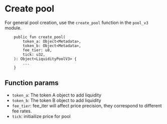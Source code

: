# Create pool

For general pool creation, use the `create_pool` function in the `pool_v3` module.

```
    public fun create_pool(
        token_a: Object<Metadata>,
        token_b: Object<Metadata>,
        fee_tier: u8,
        tick: u32,
    ): Object<LiquidityPoolV3> {
        ...
    }
```

## Function params

* `token_a`: The token A object to add liquidity
* `token_b`: The token B object to add liquidity
* `fee_tier`: fee\_iter will affect price precision, they correspond to different fee rates.
* `tick`: initiailize price for pool
